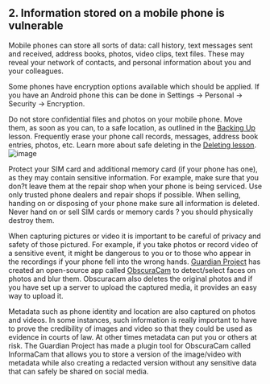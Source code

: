 [Title]: # (Information stored)
[Difficulty]: # (Beginner)
[Order]: # (2)

## 2. Information stored on a mobile phone is vulnerable

Mobile phones can store all sorts of data: call history, text messages sent and received, address books, photos, video clips, text files. These may reveal your network of contacts, and personal information about you and your colleagues.

Some phones have encryption options available which should be applied. If you have an Android phone this can be done in Settings -> Personal -> Security -> Encryption.

Do not store confidential files and photos on your mobile phone. Move them, as soon as you can, to a safe location, as outlined in the [Backing Up](umbrella://lesson/backing-up) lesson. Frequently erase your phone call records, messages, address book entries, photos, etc. Learn more about safe deleting in the [Deleting lesson](umbrella://lesson/safely-deleting).
![image](mobile3.png)

Protect your SIM card and additional memory card (if your phone has one), as they may contain sensitive information. For example, make sure that you don?t leave them at the repair shop when your phone is being serviced. Use only trusted phone dealers and repair shops if possible. When selling, handing on or disposing of your phone make sure all information is deleted. Never hand on or sell SIM cards or memory cards ? you should physically destroy them.

When capturing pictures or video it is important to be careful of privacy and safety of those pictured. For example, if you take photos or record video of a sensitive event, it might be dangerous to you or to those who appear in the recordings if your phone fell into the wrong hands. [Guardian Project](https://guardianproject.info/) has created an open-source app called [ObscuraCam](http://lesson/obscuracam) to detect/select faces on photos and blur them. Obscuracam also deletes the original photos and if you have set up a server to upload the captured media, it provides an easy way to upload it.

Metadata such as phone identity and location are also captured on photos and videos. In some instances, such information is really important to have to prove the credibility of images and video so that they could be used as evidence in courts of law. At other times metadata can put you or others at risk. The Guardian Project has made a plugin tool for ObscuraCam called InformaCam that allows you to store a version of the image/video with metadata while also creating a redacted version without any sensitive data that can safely be shared on social media.